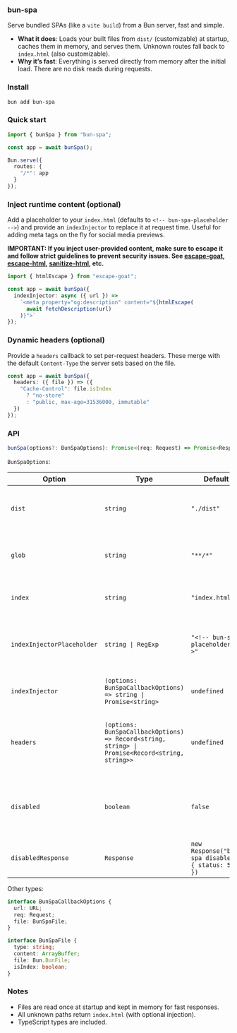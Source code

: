 ### bun-spa

Serve bundled SPAs (like a `vite build`) from a Bun server, fast and simple.

- **What it does**: Loads your built files from `dist/` (customizable) at startup, caches them in memory, and serves them. Unknown routes fall back to `index.html` (also customizable).
- **Why it’s fast**: Everything is served directly from memory after the initial load. There are no disk reads during requests.

### Install

```sh
bun add bun-spa
```

### Quick start

```ts
import { bunSpa } from "bun-spa";

const app = await bunSpa();

Bun.serve({
  routes: {
    "/*": app
  }
});
```

### Inject runtime content (optional)

Add a placeholder to your `index.html` (defaults to `<!-- bun-spa-placeholder -->`) and provide an `indexInjector` to replace it at request time. Useful for adding meta tags on the fly for social media previews.

**IMPORTANT: If you inject user-provided content, make sure to escape it and follow strict guidelines to prevent security issues. See [escape-goat](https://www.npmjs.com/package/escape-goat), [escape-html](https://www.npmjs.com/package/escape-html), [sanitize-html](https://www.npmjs.com/package/sanitize-html), etc.**

```ts
import { htmlEscape } from "escape-goat";

const app = await bunSpa({
  indexInjector: async ({ url }) =>
    `<meta property="og:description" content="${htmlEscape(
      await fetchDescription(url)
    )}">`
});
```

### Dynamic headers (optional)

Provide a `headers` callback to set per-request headers. These merge with the default `Content-Type` the server sets based on the file.

```ts
const app = await bunSpa({
  headers: ({ file }) => ({
    "Cache-Control": file.isIndex
      ? "no-store"
      : "public, max-age=31536000, immutable"
  })
});
```

### API

```ts
bunSpa(options?: BunSpaOptions): Promise<(req: Request) => Promise<Response>>
```

`BunSpaOptions`:

| Option                     | Type                                                                                            | Default                                             | Description                                                                                              |     |
| -------------------------- | ----------------------------------------------------------------------------------------------- | --------------------------------------------------- | -------------------------------------------------------------------------------------------------------- | --- |
| `dist`                     | `string`                                                                                        | `"./dist"`                                          | Directory scanned at startup; files cached in memory.                                                    |     |
| `glob`                     | `string`                                                                                        | `"**/*"`                                            | Glob pattern for which files to load from `dist/`. Uses [Bun.Glob](https://bun.sh/docs/api/glob) syntax. |     |
| `index`                    | `string`                                                                                        | `"index.html"`                                      | SPA entry file served as fallback for unknown routes.                                                    |     |
| `indexInjectorPlaceholder` | `string \| RegExp`                                                                              | `"<!-- bun-spa-placeholder -->"`                    | Marker in `index.html` to be replaced at request time. Typically a comment.                              |
| `indexInjector`            | `(options: BunSpaCallbackOptions) => string \| Promise<string>`                                 | `undefined`                                         | Returns a string that replaces the placeholder in `index.html`.                                          |
| `headers`                  | `(options: BunSpaCallbackOptions) => Record<string, string> \| Promise<Record<string, string>>` | `undefined`                                         | Additional headers to send with the response. Merged with default `Content-Type`.                        |
| `disabled`                 | `boolean`                                                                                       | `false`                                             | If `true`, the returned handler always responds with `disabledResponse`. Files aren't loaded.            |     |
| `disabledResponse`         | `Response`                                                                                      | `new Response("bun-spa disabled", { status: 501 })` | Response returned when `disabled` is `true`.                                                             |     |

Other types:

```ts
interface BunSpaCallbackOptions {
  url: URL;
  req: Request;
  file: BunSpaFile;
}

interface BunSpaFile {
  type: string;
  content: ArrayBuffer;
  file: Bun.BunFile;
  isIndex: boolean;
}
```

### Notes

- Files are read once at startup and kept in memory for fast responses.
- All unknown paths return `index.html` (with optional injection).
- TypeScript types are included.
